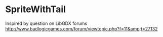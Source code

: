 # SpriteWithTail
Inspired by question on LibGDX forums http://www.badlogicgames.com/forum/viewtopic.php?f=11&amp;t=27132
